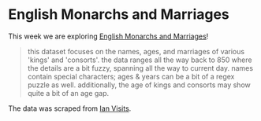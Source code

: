 # English Monarchs and Marriages 

This week we are exploring [English Monarchs and Marriages](https://github.com/frankiethull/english_monarch_marriages)! 

> this dataset focuses on the names, ages, and marriages of various 'kings' and 'consorts'. the data ranges all the way back to 850 where the details are a bit fuzzy, spanning all the way to current day. names contain special characters; ages & years can be a bit of a regex puzzle as well. additionally, the age of kings and consorts may show quite a bit of an age gap. 

The data was scraped from [Ian Visits](https://www.ianvisits.co.uk/articles/a-list-of-monarchs-by-marriage-6857/).